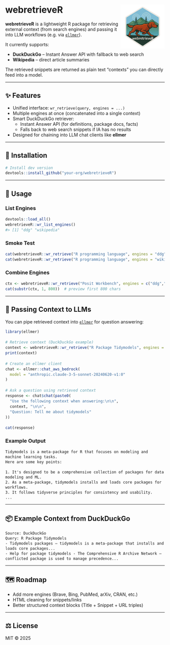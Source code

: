 # webretrieveR <img src="img/logo.png" align="right" height="140" />

**webretrieveR** is a lightweight R package for retrieving external context (from search engines) and passing it into LLM workflows (e.g. via [`ellmer`](https://github.com/dirkschumacher/ellmer)).  

It currently supports:

- **DuckDuckGo** – Instant Answer API with fallback to web search  
- **Wikipedia** – direct article summaries  

The retrieved snippets are returned as plain text “contexts” you can directly feed into a model.

---

## ✨ Features
- Unified interface: `wr_retrieve(query, engines = ...)`  
- Multiple engines at once (concatenated into a single context)  
- Smart DuckDuckGo retriever:
  - Instant Answer API (for definitions, package docs, facts)  
  - Falls back to web search snippets if IA has no results  
- Designed for chaining into LLM chat clients like **ellmer**  

---

## 🔧 Installation
```r
# Install dev version
devtools::install_github("your-org/webretrieveR")
```

---

## 🚀 Usage

### List Engines
```r
devtools::load_all()
webretrieveR::wr_list_engines()
#> [1] "ddg" "wikipedia"
```

### Smoke Test
```r
cat(webretrieveR::wr_retrieve("R programming language", engines = "ddg"), "\n\n")
cat(webretrieveR::wr_retrieve("R programming language", engines = "wikipedia"), "\n\n")
```

### Combine Engines
```r
ctx <- webretrieveR::wr_retrieve("Posit Workbench", engines = c("ddg","wikipedia"))
cat(substr(ctx, 1, 800))  # preview first 800 chars
```

---

## 🤝 Passing Context to LLMs

You can pipe retrieved context into [`ellmer`](https://github.com/dirkschumacher/ellmer) for question answering:

```r
library(ellmer)

# Retrieve context (DuckDuckGo example)
context <- webretrieveR::wr_retrieve("R Package Tidymodels", engines = "ddg")
print(context)

# Create an ellmer client
chat <- ellmer::chat_aws_bedrock(
  model = "anthropic.claude-3-5-sonnet-20240620-v1:0"
)

# Ask a question using retrieved context
response <- chat$chat(paste0(
  "Use the following context when answering:\n\n",
  context, "\n\n",
  "Question: Tell me about tidymodels"
))

cat(response)
```

### Example Output
```
Tidymodels is a meta-package for R that focuses on modeling and machine learning tasks.
Here are some key points:

1. It's designed to be a comprehensive collection of packages for data modeling and ML.
2. As a meta-package, tidymodels installs and loads core packages for workflows.
3. It follows tidyverse principles for consistency and usability.
...
```

---

## 📦 Example Context from DuckDuckGo
```
Source: DuckDuckGo
Query: R Package Tidymodels
- Tidymodels packages – tidymodels is a meta-package that installs and loads core packages...
- Help for package tidymodels - The Comprehensive R Archive Network – conflicted package is used to manage precedence...
```

---

## 🗺️ Roadmap
- Add more engines (Brave, Bing, PubMed, arXiv, CRAN, etc.)  
- HTML cleaning for snippets/links  
- Better structured context blocks (Title + Snippet + URL triples)  

---

## ⚖️ License
MIT © 2025  
